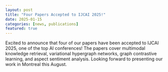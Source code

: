```yaml
---
layout: post
title: "Four Papers Accepted to IJCAI 2025!"
date: 2025-01-15
categories: [news, publications]
featured: true
---
```


Excited to announce that four of our papers have been accepted to IJCAI 2025, one of the top AI conferences! The papers cover multimodal knowledge retrieval, variational hypergraph networks, graph contrastive learning, and aspect sentiment analysis. Looking forward to presenting our work in Montreal this August. 